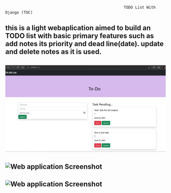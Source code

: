                                                         TODO List With Django (TOC)
this is a light webaplication aimed to build an TODO list with basic primary features such as add notes its priority and dead line(date). update and delete notes as it is used.
-------------------------------------------------------------------------------------------------------------
![Web application Screenshot](https://github.com/akhilpsin/TO-DO-web-application-Django/blob/master/static/screenshot.PNG?raw=true)
-------------------------------------------------------------------------------------------------------------
![Web application Screenshot](https://github.com/akhilpsin/TO-DO-web-application-Django/blob/master/static/screenshot(1).PNG?raw=true)
-------------------------------------------------------------------------------------------------------------
![Web application Screenshot](https://github.com/akhilpsin/TO-DO-web-application-Django/blob/master/static/screenshot(2).PNG?raw=true)
-------------------------------------------------------------------------------------------------------------

